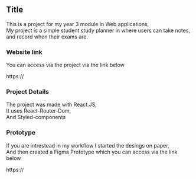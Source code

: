 ## Title

This is a project for my year 3 module in Web applications,<br />
My project is a simple student study planner in where users can take notes,<br />
and record when their exams are.<br />

### Website link

You can access via the project via the link below<br />

https://<br />

### Project Details

The project was made with React.JS,<br />
It uses React-Router-Dom,<br />
And Styled-components<br />

### Prototype

If you are intrestead in my workflow I started the desings on paper,<br />
And then created a Figma Prototype which you can access via the link below<br />

https://<br />